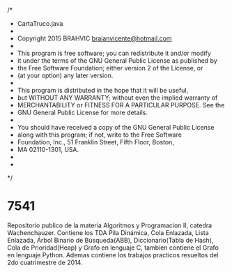 /*
 * CartaTruco.java
 *
 * Copyright 2015 BRAHVIC <braianvicente@hotmail.com>
 *
 * This program is free software; you can redistribute it and/or modify
 * it under the terms of the GNU General Public License as published by
 * the Free Software Foundation; either version 2 of the License, or
 * (at your option) any later version.
 *
 * This program is distributed in the hope that it will be useful,
 * but WITHOUT ANY WARRANTY; without even the implied warranty of
 * MERCHANTABILITY or FITNESS FOR A PARTICULAR PURPOSE.  See the
 * GNU General Public License for more details.
 *
 * You should have received a copy of the GNU General Public License
 * along with this program; if not, write to the Free Software
 * Foundation, Inc., 51 Franklin Street, Fifth Floor, Boston,
 * MA 02110-1301, USA.
 *
 *
 */

# 7541 
Repositorio publico de la materia Algoritmos y Programacion II, catedra Wachenchauzer.
Contiene los TDA Pila Dinámica, Cola Enlazada, Lista Enlazada, Árbol Binario de Búsqueda(ABB), Diccionario(Tabla de Hash), Cola de Prioridad(Heap) y Grafo en lenguaje C, tambien contiene el Grafo en lenguaje Python.
Ademas contiene los trabajos practicos resueltos del 2do cuatrimestre de 2014. 
